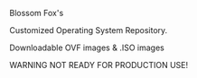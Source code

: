Blossom Fox's

Customized Operating System Repository.

Downloadable OVF images & .ISO images

WARNING NOT READY FOR PRODUCTION USE!
